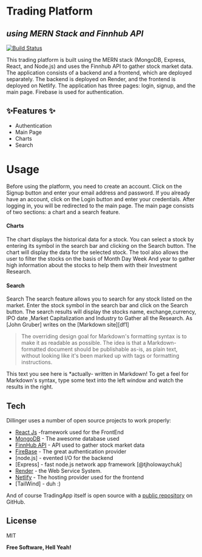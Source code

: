 # Trading Platform

## _using MERN Stack and Finnhub API_

[![Build Status](https://travis-ci.org/joemccann/dillinger.svg?branch=master)](https://travis-ci.org/joemccann/dillinger)

This trading platform is built using the MERN stack (MongoDB, Express, React, and Node.js) and uses the Finnhub API to gather stock market data. The application consists of a backend and a frontend, which are deployed separately. The backend is deployed on Render, and the frontend is deployed on Netlify. The application has three pages: login, signup, and the main page. Firebase is used for authentication.

## ✨Features ✨

- Authentication
- Main Page
- Charts
- Search

# Usage

Before using the platform, you need to create an account. Click on the Signup button and enter your email address and password. If you already have an account, click on the Login button and enter your credentials.
After logging in, you will be redirected to the main page. The main page consists of two sections: a chart and a search feature.

#### Charts

The chart displays the historical data for a stock. You can select a stock by entering its symbol in the search bar and clicking on the Search button. The chart will display the data for the selected stock. The tool also allows the user to filter the stocks on the basis of Month Day Week And year to gather high information about the stocks to help them with their Investment Research.

#### Search

Search
The search feature allows you to search for any stock listed on the market. Enter the stock symbol in the search bar and click on the Search button. The search results will display the stocks name, exchange,currency, IPO date ,Market Capitalization and Industry to Gather all the Research.
As [John Gruber] writes on the [Markdown site][df1]

> The overriding design goal for Markdown's
> formatting syntax is to make it as readable
> as possible. The idea is that a
> Markdown-formatted document should be
> publishable as-is, as plain text, without
> looking like it's been marked up with tags
> or formatting instructions.

This text you see here is \*actually- written in Markdown! To get a feel
for Markdown's syntax, type some text into the left window and
watch the results in the right.

## Tech

Dillinger uses a number of open source projects to work properly:

- [React Js](https://reactjs.org/) -framework used for the FrontEnd
- [MongoDB](https://www.mongodb.com/) - The awesome database used
- [FinnHub API](https://finnhub.io/) - API used to gather stock market data
- [FireBase](https://firebase.google.com/) - The great authentication provider
- [node.js] - evented I/O for the backend
- [Express] - fast node.js network app framework [@tjholowaychuk]
- [Render](https://dashboard.render.com/) - the Web Service System.
- [Netlify](https://app.netlify.com/) - The hosting provider used for the frontend
- [TailWind] - duh :)

And of course TradingApp itself is open source with a [public repository]()
on GitHub.

## License

MIT

**Free Software, Hell Yeah!**
